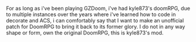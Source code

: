For as long as i've been playing GZDoom, i've had kyle873's doomRPG, due to multiple instances over the years where i've learned how to code in decorate and ACS, i can comfortably say that I want to make an unofficial patch for DoomRPG to bring it back to its former glory. I do not in any way shape or form, own the original DoomRPG, this is kyle873's mod.
